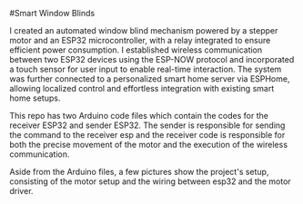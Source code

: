 #Smart Window Blinds

I created an automated window blind mechanism powered by a stepper motor and an ESP32 microcontroller, with a relay integrated to ensure efficient power consumption. I established wireless communication between two ESP32 devices using the ESP-NOW protocol and incorporated a touch sensor for user input to enable real-time interaction. The system was further connected to a personalized smart home server via ESPHome, allowing localized control and effortless integration with existing smart home setups.

This repo has two Arduino code files which contain the codes for the receiver ESP32 and sender ESP32. The sender is responsible for sending the command to the receiver esp and the receiver code is responsible for both the precise movement of the motor and the execution of the wireless communication. 

Aside from the Arduino files, a few pictures show the project's setup, consisting of the motor setup and the wiring between esp32 and the motor driver.

